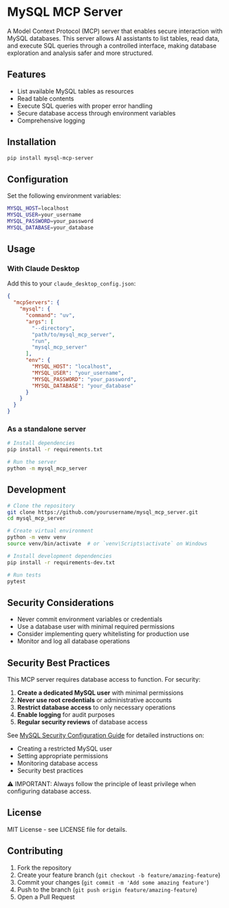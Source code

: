 # MySQL MCP Server

A Model Context Protocol (MCP) server that enables secure interaction with MySQL databases. This server allows AI assistants to list tables, read data, and execute SQL queries through a controlled interface, making database exploration and analysis safer and more structured.

## Features

- List available MySQL tables as resources
- Read table contents
- Execute SQL queries with proper error handling
- Secure database access through environment variables
- Comprehensive logging

## Installation

```bash
pip install mysql-mcp-server
```

## Configuration

Set the following environment variables:

```bash
MYSQL_HOST=localhost
MYSQL_USER=your_username
MYSQL_PASSWORD=your_password
MYSQL_DATABASE=your_database
```

## Usage

### With Claude Desktop

Add this to your `claude_desktop_config.json`:

```json
{
  "mcpServers": {
    "mysql": {
      "command": "uv",
      "args": [
        "--directory", 
        "path/to/mysql_mcp_server",
        "run",
        "mysql_mcp_server"
      ],
      "env": {
        "MYSQL_HOST": "localhost",
        "MYSQL_USER": "your_username",
        "MYSQL_PASSWORD": "your_password",
        "MYSQL_DATABASE": "your_database"
      }
    }
  }
}
```

### As a standalone server

```bash
# Install dependencies
pip install -r requirements.txt

# Run the server
python -m mysql_mcp_server
```

## Development

```bash
# Clone the repository
git clone https://github.com/yourusername/mysql_mcp_server.git
cd mysql_mcp_server

# Create virtual environment
python -m venv venv
source venv/bin/activate  # or `venv\Scripts\activate` on Windows

# Install development dependencies
pip install -r requirements-dev.txt

# Run tests
pytest
```

## Security Considerations

- Never commit environment variables or credentials
- Use a database user with minimal required permissions
- Consider implementing query whitelisting for production use
- Monitor and log all database operations

## Security Best Practices

This MCP server requires database access to function. For security:

1. **Create a dedicated MySQL user** with minimal permissions
2. **Never use root credentials** or administrative accounts
3. **Restrict database access** to only necessary operations
4. **Enable logging** for audit purposes
5. **Regular security reviews** of database access

See [MySQL Security Configuration Guide](https://github.com/designcomputer/mysql_mcp_server/blob/main/SECURITY.md) for detailed instructions on:
- Creating a restricted MySQL user
- Setting appropriate permissions
- Monitoring database access
- Security best practices

⚠️ IMPORTANT: Always follow the principle of least privilege when configuring database access.

## License

MIT License - see LICENSE file for details.

## Contributing

1. Fork the repository
2. Create your feature branch (`git checkout -b feature/amazing-feature`)
3. Commit your changes (`git commit -m 'Add some amazing feature'`)
4. Push to the branch (`git push origin feature/amazing-feature`)
5. Open a Pull Request
